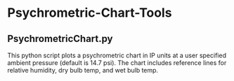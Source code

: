 # Psychrometric-Chart-Tools

PsychrometricChart.py
---
This python script plots a psychrometric chart in IP units at a user specified ambient pressure (default is 14.7 psi). 
The chart includes reference lines for relative humidity, dry bulb temp, and wet bulb temp.
